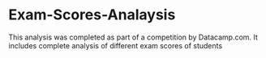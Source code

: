 # Exam-Scores-Analaysis
This analysis was completed as part of a competition by Datacamp.com. It includes complete analysis of different exam scores of students
